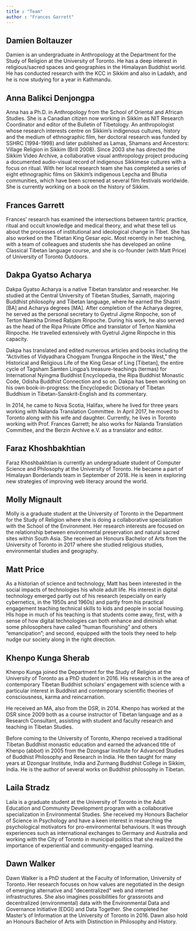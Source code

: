 ```yaml
---
title : "Team"
author : "Frances Garrett"
---
```

## Damien Boltauzer

Damien is an undergraduate in Anthropology at the Department for the Study of Religion at the University of Toronto. He has a deep interest in religious/sacred spaces and geographies in the Himalayan Buddhist world. He has conducted research with the KCC in Sikkim and also in Ladakh, and he is now studying for a year in Kathmandu.

## Anna Balikci Denjongpa

Anna has a Ph.D. in Anthropology from the School of Oriental and African Studies. She is a Canadian citizen now working in Sikkim as NIT Research Coordinator and editor of the Bulletin of Tibetology. An anthropologist whose research interests centre on Sikkim’s indigenous cultures, history and the medium of ethnographic film, her doctoral research was funded by SSHRC (1994-1998) and later published as Lamas, Shamans and Ancestors: Village Religion in Sikkim (Brill 2008). Since 2003 she has directed the Sikkim Video Archive, a collaborative visual anthropology project producing a documented audio-visual record of indigenous Sikkimese cultures with a focus on ritual. With her local research team she has completed a series of eight ethnographic films on Sikkim’s indigenous Lepcha and Bhutia communities, which have been screened at several film festivals worldwide. She is currently working on a book on the history of Sikkim.

## Frances Garrett

Frances' research has examined the intersections between tantric practice, ritual and occult knowledge and medical theory, and what these tell us about the processes of institutional and ideological change in Tibet. She has also worked on the Tibetan King Gesar epic. Most recently in her teaching, with a team of colleagues and students she has developed an online Classical Tibetan language course, and she is co-founder (with Matt Price) of University of Toronto Outdoors.

## Dakpa Gyatso Acharya

Dakpa Gyatso Acharya is a native Tibetan translator and researcher. He studied at the Central University of Tibetan Studies, Sarnath, majoring Buddhist philosophy and Tibetan language, where he earned the Shastri [BA] and Acharya degrees [MA]. After completion of the Acharya degree, he served as the personal secretary to Gyetrul Jigme Rinpoche, son of Terton Namkha Drimed Rabjam Rinpoche. During his work, he also served as the head of the Ripa Private Office and translator of Terton Namkha Rinpoche. He travelled extensively with Gyetrul Jigme Rinpoche in this capacity.

Dakpa has translated and edited numerous articles and books including the “Activities of Vidyadhara Chogyam Trungpa Rinpoche in the West,” the Historical and Religious Life of the King Gesar of Ling [Tibetan], the entire cycle of Tagsham Samten Lingpa’s treasure-teachings (termas) for International Nyingma Buddhist Encyclopedia, the Ripa Buddhist Monastic Code, Odisha Buddhist Connection and so on. Dakpa has been working on his own book-in-progress: the Encyclopedic Dictionary of Tibetan Buddhism in Tibetan-Sanskrit-English and its commentary.

In 2014, he came to Nova Scotia, Halifax, where he lived for three years working with Nalanda Translation Committee. In April 2017, he moved to Toronto along with his wife and daughter. Currently, he lives in Toronto working with Prof. Frances Garrett; he also works for Nalanda Translation Committee, and the Berzin Archive e.V. as a translator and editor.

## Faraz Khoshbakhtian

Faraz Khoshbakhtian is currently an undergraduate student of Computer Science and Philosophy at the University of Toronto. He became a part of Himalayan Borderlands team in September of 2018. He is keen in exploring new strategies of improving web literacy around the world.

## Molly Mignault

Molly is a graduate student at the University of Toronto in the Department for the Study of Religion where she is doing a collaborative specialization with the School of the Environment. Her research interests are focused on the relationship between environmental preservation and natural sacred sites within South Asia. She received an Honours Bachelor of Arts from the University of Toronto in 2017 where she studied religious studies, environmental studies and geography.

## Matt Price

As a historian of science and technology, Matt has been interested in the social impacts of technologies his whole adult life. His interest in digital technology emerged partly out of his research (especially on early cybernetics, in the 1950s and 1960s) and partly from his practical engagement teaching technical skills to kids and people in social housing. HIs hope in much of his teaching is that students come away, first, with a sense of how digital technologies can both enhance and diminish what some philosophers have called “human flourishing” and others “emancipation”; and second, equipped with the tools they need to help nudge our society along in the right direction.

## Khenpo Kunga Sherab

Khenpo Kunga joined the Department for the Study of Religion at the University of Toronto as a PhD student in 2016. His research is in the area of contemporary Tibetan Buddhist scholars’ engagement with science with a particular interest in Buddhist and contemporary scientific theories of consciousness, karma and reincarnation.

He received an MA, also from the DSR, in 2014. Khenpo has worked at the DSR since 2009 both as a course instructor of Tibetan language and as a Research Consultant, assisting with student and faculty research and teaching in Tibetan Studies.

Before coming to the University of Toronto, Khenpo received a traditional Tibetan Buddhist monastic education and earned the advanced title of Khenpo (abbot) in 2005 from the Dzongsar Institute for Advanced Studies of Buddhist Philosophy and Research in India. He then taught for many years at Dzongsar Institute, India and Zurmang Buddhist College in Sikkim, India. He is the author of several works on Buddhist philosophy in Tibetan.

## Laila Stradz

Laila is a graduate student at the University of Toronto in the Adult Education and Community Development program with a collaborative specialization in Environmental Studies. She received my Honours Bachelor of Science in Psychology and have a keen interest in researching the psychological motivators for pro-environmental behaviours. It was through experiences such as international exchanges to Germany and Australia and working with the City of Toronto in municipal politics that she realized the importance of experiential and community-engaged learning.

## Dawn Walker

Dawn Walker is a PhD student at the Faculty of Information, University of Toronto. Her research focuses on how values are negotiated in the design of emerging alternative and "decentralized" web and internet infrastructures. She also imagines possibilities for grassroots and decentralized (environmental) data with the Environmental Data and Governance Initiative (EDGI) and Data Together. She completed her Master’s of Information at the University of Toronto in 2016. Dawn also hold an Honours Bachelor of Arts with Distinction in Philosophy and History.
